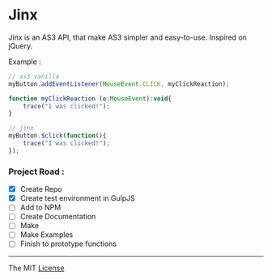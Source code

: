 # Jinx

Jinx is an AS3 API, that make AS3 simpler and easy-to-use. 
Inspired on jQuery.

Example :
```javascript
// as3 vanilla
myButton.addEventListener(MouseEvent.CLICK, myClickReaction);

function myClickReaction (e:MouseEvent):void{
	trace("I was clicked!");
}

// jinx
myButton.$click(function(){
	trace("I was clicked!");
});
```

### Project Road : 

- [x] Create Repo
- [x] Create test environment in GulpJS
- [ ] Add to NPM
- [ ] Create Documentation
- [ ] Make 
- [ ] Make Examples
- [ ] Finish to prototype functions

---------------------------------

The MIT [License](https://raw.githubusercontent.com/webcaetano/jinx/master/LICENSE.md)
